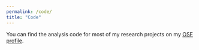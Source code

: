 ```yaml
---
permalink: /code/
title: "Code"
---
```


You can find the analysis code for most of my research projects on my [OSF profile](https://osf.io/y29xd/).